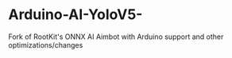 # Arduino-AI-YoloV5-
Fork of RootKit's ONNX AI Aimbot with Arduino support and other optimizations/changes
